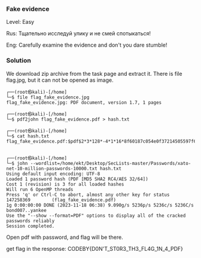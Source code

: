 ### Fake evidence
Level: Easy

Rus: Тщательно исследуй улику и не смей спотыкаться!

Eng: Carefully examine the evidence and don't you dare stumble!

### Solution

We download zip archive from the task page and extract it. There is file flag.jpg, but it can not be opened as image.
```
┌──(root㉿kali)-[/home]
└─$ file flag_fake_evidence.jpg 
flag_fake_evidence.jpg: PDF document, version 1.7, 1 pages
                                                                                                                                                            
┌──(root㉿kali)-[/home]
└─$ pdf2john flag_fake_evidence.pdf > hash.txt
                                                                                                                                                            
┌──(root㉿kali)-[/home]
└─$ cat hash.txt
flag_fake_evidence.pdf:$pdf$2*3*128*-4*1*16*8f60187c054e0f37214505597f60c66c*32*46836cbd0c5fb6a9dd452481954ee90428bf4e5e4e758a4164004e56fffa0108*32*0c34c06e3dc37eb2362a2f87cf65e65551a6eb55c7306d969d7bc440f80e3193
                                                                                                                                                            
                                                                                                                                                            
┌──(root㉿kali)-[/home]
└─$ john --wordlist=/home/ekt/Desktop/SecLists-master/Passwords/xato-net-10-million-passwords-10000.txt hash.txt
Using default input encoding: UTF-8
Loaded 1 password hash (PDF [MD5 SHA2 RC4/AES 32/64])
Cost 1 (revision) is 3 for all loaded hashes
Will run 6 OpenMP threads
Press 'q' or Ctrl-C to abort, almost any other key for status
147258369        (flag_fake_evidence.pdf)     
1g 0:00:00:00 DONE (2023-11-18 06:38) 9.090g/s 5236p/s 5236c/s 5236C/s bond007..yankee
Use the "--show --format=PDF" options to display all of the cracked passwords reliably
Session completed. 
```

Open pdf with password, and flag will be there.

get flag in the response: CODEBY{D0N'T_ST0R3_TH3_FL4G_1N_4_PDF}